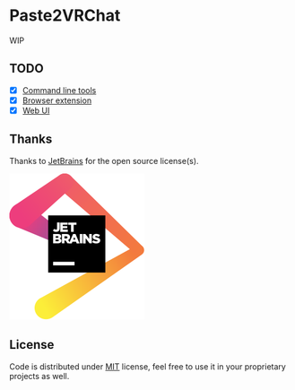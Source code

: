 # Paste2VRChat

WIP

## TODO

- [x] [Command line tools](https://github.com/project-vrcat/paste2vrchat)
- [x] [Browser extension](https://github.com/project-vrcat/paste2vrchat-addons)
- [x] [Web UI](https://github.com/project-vrcat/paste2vrchat-web)

## Thanks

Thanks to [JetBrains](https://jb.gg/OpenSource) for the open source license(s).

[![JetBrains Logo](./images/jetbrains.svg)](https://jb.gg/OpenSource)

## License

Code is distributed under [MIT](./LICENSE) license, feel free to use it in your proprietary projects as well.

